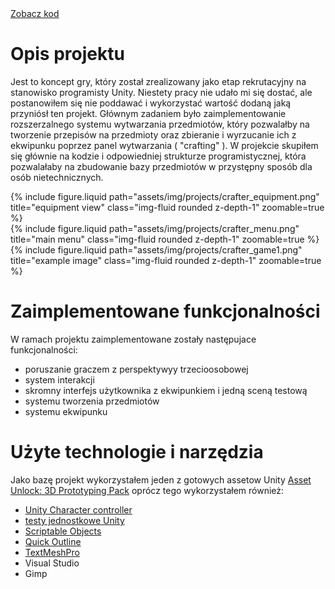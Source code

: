 <div class="links">
      <a href="https://github.com/Ziumper/CrafterTheGame" class="btn btn-amber btn-sm z-depth-0" role="button">Zobacz kod <i class="fa-brands fa-github"></i></a>
</div>

# Opis projektu

Jest to koncept gry, który został zrealizowany jako etap rekrutacyjny na stanowisko programisty Unity. Niestety pracy nie udało mi się dostać, ale postanowiłem się nie poddawać i wykorzystać wartość dodaną jaką przyniósł ten projekt. Głównym zadaniem było zaimplementowanie rozszerzalnego systemu wytwarzania przedmiotów, który pozwalałby na tworzenie przepisów na przedmioty oraz zbieranie i wyrzucanie ich z ekwipunku poprzez panel wytwarzania ( "crafting" ). W projekcie skupiłem się głównie na kodzie i odpowiedniej strukturze programistycznej, która pozwalałaby na zbudowanie bazy przedmiotów w przystępny sposób dla osób nietechnicznych.

<div class="row">
    <div class="col-sm mt-3 mt-md-0">
        {% include figure.liquid path="assets/img/projects/crafter_equipment.png" title="equipment view" class="img-fluid rounded z-depth-1" zoomable=true %}
    </div>
    <div class="col-sm mt-3 mt-md-0">
        {% include figure.liquid  path="assets/img/projects/crafter_menu.png" title="main menu" class="img-fluid rounded z-depth-1" zoomable=true %}
    </div>
    <div class="col-sm mt-3 mt-md-0">
        {% include figure.liquid path="assets/img/projects/crafter_game1.png" title="example image" class="img-fluid rounded z-depth-1" zoomable=true %}
    </div>
</div>

# Zaimplementowane funkcjonalności

W ramach projektu zaimplementowane zostały następujace funkcjonalności:

- poruszanie graczem z perspektywyy trzecioosobowej
- system interakcji
- skromny interfejs użytkownika z ekwipunkiem i jedną sceną testową
- systemu tworzenia przedmiotów
- systemu ekwipunku

# Użyte technologie i narzędzia

Jako bazę projekt wykorzystałem jeden z gotowych assetow Unity [Asset Unlock: 3D Prototyping Pack](https://assetstore.unity.com/packages/essentials/tutorial-projects/asset-unlock-3d-prototyping-pack-183069#asset_quality) oprócz tego wykorzystałem również:

- [Unity Character controller](https://docs.unity3d.com/ScriptReference/CharacterController.html)
- [testy jednostkowe Unity](https://docs.unity3d.com/Packages/com.unity.test-framework@1.4/manual/index.html)
- [Scriptable Objects](https://docs.unity3d.com/Manual/class-ScriptableObject.html)
- [Quick Outline](https://assetstore.unity.com/packages/tools/particles-effects/quick-outline-115488)
- [TextMeshPro](https://docs.unity3d.com/Packages/com.unity.textmeshpro@4.0/manual/index.html)
- Visual Studio
- Gimp
